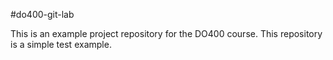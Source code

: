 #do400-git-lab

This is an example project repository for the DO400 course.
This repository is a simple test example.